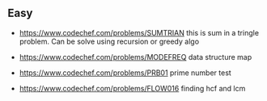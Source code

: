 ## Easy

- https://www.codechef.com/problems/SUMTRIAN
  this is sum in a tringle problem. Can be solve using recursion or greedy algo

- https://www.codechef.com/problems/MODEFREQ
  data structure map
- https://www.codechef.com/problems/PRB01
  prime number test

- https://www.codechef.com/problems/FLOW016
  finding hcf and lcm
